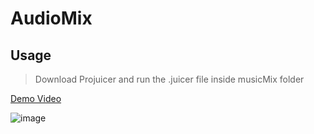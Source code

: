 # AudioMix

## Usage
> Download Projuicer and run the .juicer file inside musicMix folder

[Demo Video](https://youtu.be/sc-KKXfUTHE)  

![image](https://user-images.githubusercontent.com/86581908/188299128-7a3f2579-ecc3-475a-ab9e-be0c8b1774ea.png)

